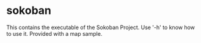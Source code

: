 # sokoban
This contains the executable of the Sokoban Project.
Use '-h' to know how to use it.
Provided with a map sample.